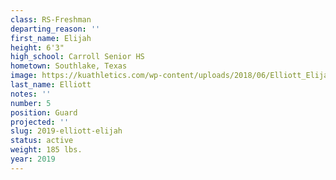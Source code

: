 ```yaml
---
class: RS-Freshman
departing_reason: ''
first_name: Elijah
height: 6'3"
high_school: Carroll Senior HS
hometown: Southlake, Texas
image: https://kuathletics.com/wp-content/uploads/2018/06/Elliott_Elijah_06252018-1024x853.jpg
last_name: Elliott
notes: ''
number: 5
position: Guard
projected: ''
slug: 2019-elliott-elijah
status: active
weight: 185 lbs.
year: 2019
---
```


